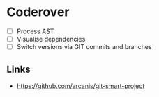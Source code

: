 # Coderover

- [ ] Process AST
- [ ] Visualise dependencies
- [ ] Switch versions via GIT commits and branches

## Links

- https://github.com/arcanis/git-smart-project
